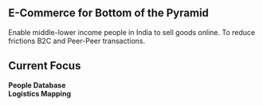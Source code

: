 ## E-Commerce for Bottom of the Pyramid 
Enable middle-lower income people in India to sell goods online. To reduce frictions B2C and Peer-Peer transactions. 

## Current Focus 
**People Database** </br>
**Logistics Mapping** </br>


